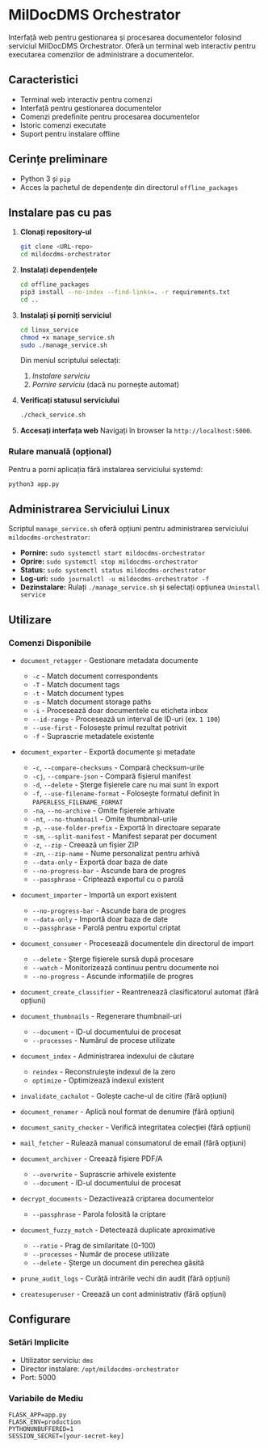 # MilDocDMS Orchestrator

Interfață web pentru gestionarea și procesarea documentelor folosind serviciul MilDocDMS Orchestrator. Oferă un terminal web interactiv pentru executarea comenzilor de administrare a documentelor.

## Caracteristici

- Terminal web interactiv pentru comenzi
- Interfață pentru gestionarea documentelor
- Comenzi predefinite pentru procesarea documentelor
- Istoric comenzi executate
- Suport pentru instalare offline

## Cerințe preliminare

- Python 3 și `pip`
- Acces la pachetul de dependențe din directorul `offline_packages`

## Instalare pas cu pas

1. **Clonați repository-ul**
   ```bash
   git clone <URL-repo>
   cd mildocdms-orchestrator
   ```

2. **Instalați dependențele**
   ```bash
   cd offline_packages
   pip3 install --no-index --find-links=. -r requirements.txt
   cd ..
   ```

3. **Instalați și porniți serviciul**
   ```bash
   cd linux_service
   chmod +x manage_service.sh
   sudo ./manage_service.sh
   ```
   Din meniul scriptului selectați:
   1. *Instalare serviciu*
   2. *Pornire serviciu* (dacă nu pornește automat)

4. **Verificați statusul serviciului**
   ```bash
   ./check_service.sh
   ```

5. **Accesați interfața web**
   Navigați în browser la `http://localhost:5000`.

### Rulare manuală (opțional)
Pentru a porni aplicația fără instalarea serviciului systemd:
```bash
python3 app.py
```

## Administrarea Serviciului Linux

Scriptul `manage_service.sh` oferă opțiuni pentru administrarea serviciului `mildocdms-orchestrator`:

- **Pornire:** `sudo systemctl start mildocdms-orchestrator`
- **Oprire:** `sudo systemctl stop mildocdms-orchestrator`
- **Status:** `sudo systemctl status mildocdms-orchestrator`
- **Log-uri:** `sudo journalctl -u mildocdms-orchestrator -f`
- **Dezinstalare:** Rulați `./manage_service.sh` și selectați opțiunea `Uninstall service`

## Utilizare

### Comenzi Disponibile

- `document_retagger` - Gestionare metadata documente
  - `-c` - Match document correspondents
  - `-T` - Match document tags
  - `-t` - Match document types
  - `-s` - Match document storage paths
  - `-i` - Procesează doar documentele cu eticheta inbox
  - `--id-range` - Procesează un interval de ID-uri (ex. `1 100`)
  - `--use-first` - Folosește primul rezultat potrivit
  - `-f` - Suprascrie metadatele existente

- `document_exporter` - Exportă documente și metadate
  - `-c`, `--compare-checksums` - Compară checksum-urile
  - `-cj`, `--compare-json` - Compară fișierul manifest
  - `-d`, `--delete` - Șterge fișierele care nu mai sunt în export
  - `-f`, `--use-filename-format` - Folosește formatul definit în `PAPERLESS_FILENAME_FORMAT`
  - `-na`, `--no-archive` - Omite fișierele arhivate
  - `-nt`, `--no-thumbnail` - Omite thumbnail-urile
  - `-p`, `--use-folder-prefix` - Exportă în directoare separate
  - `-sm`, `--split-manifest` - Manifest separat per document
  - `-z`, `--zip` - Creează un fișier ZIP
  - `-zn`, `--zip-name` - Nume personalizat pentru arhivă
  - `--data-only` - Exportă doar baza de date
  - `--no-progress-bar` - Ascunde bara de progres
  - `--passphrase` - Criptează exportul cu o parolă

- `document_importer` - Importă un export existent
  - `--no-progress-bar` - Ascunde bara de progres
  - `--data-only` - Importă doar baza de date
  - `--passphrase` - Parolă pentru exportul criptat

- `document_consumer` - Procesează documentele din directorul de import
  - `--delete` - Șterge fișierele sursă după procesare
  - `--watch` - Monitorizează continuu pentru documente noi
  - `--no-progress` - Ascunde informațiile de progres

- `document_create_classifier` - Reantrenează clasificatorul automat (fără opțiuni)

- `document_thumbnails` - Regenerare thumbnail-uri
  - `--document` - ID-ul documentului de procesat
  - `--processes` - Numărul de procese utilizate

- `document_index` - Administrarea indexului de căutare
  - `reindex` - Reconstruiește indexul de la zero
  - `optimize` - Optimizează indexul existent

- `invalidate_cachalot` - Golește cache-ul de citire (fără opțiuni)

- `document_renamer` - Aplică noul format de denumire (fără opțiuni)

- `document_sanity_checker` - Verifică integritatea colecției (fără opțiuni)

- `mail_fetcher` - Rulează manual consumatorul de email (fără opțiuni)

- `document_archiver` - Creează fișiere PDF/A
  - `--overwrite` - Suprascrie arhivele existente
  - `--document` - ID-ul documentului de procesat

- `decrypt_documents` - Dezactivează criptarea documentelor
  - `--passphrase` - Parola folosită la criptare

- `document_fuzzy_match` - Detectează duplicate aproximative
  - `--ratio` - Prag de similaritate (0-100)
  - `--processes` - Număr de procese utilizate
  - `--delete` - Șterge un document din perechea găsită

- `prune_audit_logs` - Curăță intrările vechi din audit (fără opțiuni)

- `createsuperuser` - Creează un cont administrativ (fără opțiuni)

## Configurare

### Setări Implicite
- Utilizator serviciu: `dms`
- Director instalare: `/opt/mildocdms-orchestrator`
- Port: 5000

### Variabile de Mediu
```
FLASK_APP=app.py
FLASK_ENV=production
PYTHONUNBUFFERED=1
SESSION_SECRET=[your-secret-key]
```
